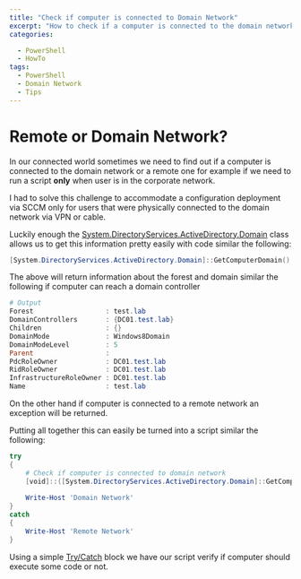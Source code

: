 ```yaml
---
title: "Check if computer is connected to Domain Network"
excerpt: "How to check if a computer is connected to the domain network"
categories:

  - PowerShell
  - HowTo
tags:
  - PowerShell
  - Domain Network
  - Tips
---
```




# Remote or Domain Network?

In our connected world sometimes we need to find out if a computer is connected to the domain network or a remote one for example if we need to run a script **only** when user is in the corporate network. 



I had to solve this challenge to accommodate a configuration deployment via SCCM only for users that were physically connected to the domain network via VPN or cable. 



Luckily enough the [System.DirectoryServices.ActiveDirectory.Domain](https://docs.microsoft.com/en-us/dotnet/api/system.directoryservices.activedirectory.domain?view=netframework-4.7.2) class allows us to get this information pretty easily with code similar the following:



```powershell
[System.DirectoryServices.ActiveDirectory.Domain]::GetComputerDomain()
```

The above will return information about the forest and domain similar the following if computer can reach a domain controller

```powershell
# Output
Forest                  : test.lab
DomainControllers       : {DC01.test.lab}
Children                : {}
DomainMode              : Windows8Domain
DomainModeLevel         : 5
Parent                  :
PdcRoleOwner            : DC01.test.lab
RidRoleOwner            : DC01.test.lab
InfrastructureRoleOwner : DC01.test.lab
Name                    : test.lab
```

On the other hand if computer is connected to a remote network an exception will be returned. 



Putting all together this can easily be turned into a script similar the following: 

```powershell
try
{
    # Check if computer is connected to domain network
	[void]::([System.DirectoryServices.ActiveDirectory.Domain]::GetComputerDomain())
	
	Write-Host 'Domain Network'
}
catch
{
    Write-Host 'Remote Network'
}
```

Using a simple [Try/Catch](https://pscustomobject.github.io/powershell/PowerShell-Error-Handling/) block we have our script verify if computer should execute some code or not.
